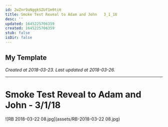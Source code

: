 ```yaml
---
id: 2wZnr9aNggkSZUf1m9tiH
title: Smoke Test Reveal to Adam and John   3_1_18
desc: ''
updated: 1645225706359
created: 1645225706359
stub: false
isDir: false
---
```

My Template
---

_Created at 2018-03-23._
_Last updated at 2018-03-26._




---

# Smoke Test Reveal to Adam and John - 3/1/18


![RB 2018-03-22 08.jpg](assets/RB-2018-03-22 08.jpg)

